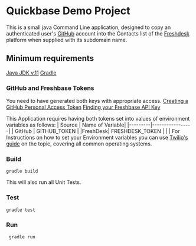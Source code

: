 # Quickbase Demo Project
This is a small java Command Line application, designed to copy an authenticated user's [GitHub](https://github.com) account into the Contacts list of the [Freshdesk](https://www.freshdesk.com) platform when supplied with its subdomain name.
## Minimum requirements
[Java JDK v.11](https://www.oracle.com/java/technologies/javase/jdk11-archive-downloads.html)
[Gradle](https://gradle.org/)
### GitHub and Freshbase Tokens
You need to have generated both keys with appropriate access.
[Creating a GitHub Personal Access Token](https://docs.github.com/en/authentication/keeping-your-account-and-data-secure/creating-a-personal-access-token)
[Finding your Freshbase API Key](https://support.freshdesk.com/en/support/solutions/articles/215517)


 This Application requires having both tokens set into values of environment variables as follows:
| Source  | Name of Variable|
|---------|-----------------|
| GitHub  | GITHUB_TOKEN    |
|FreshDesk| FRESHDESK_TOKEN |                                   |                       |
For Instructions on how to set your Environment variables you can use [Twilio's guide](https://www.twilio.com/blog/2017/01/how-to-set-environment-variables.html) on the topic, covering all common operating systems.

### Build
	gradle build
This will also run all Unit Tests.
### Test
	gradle test
### Run
	 gradle run
